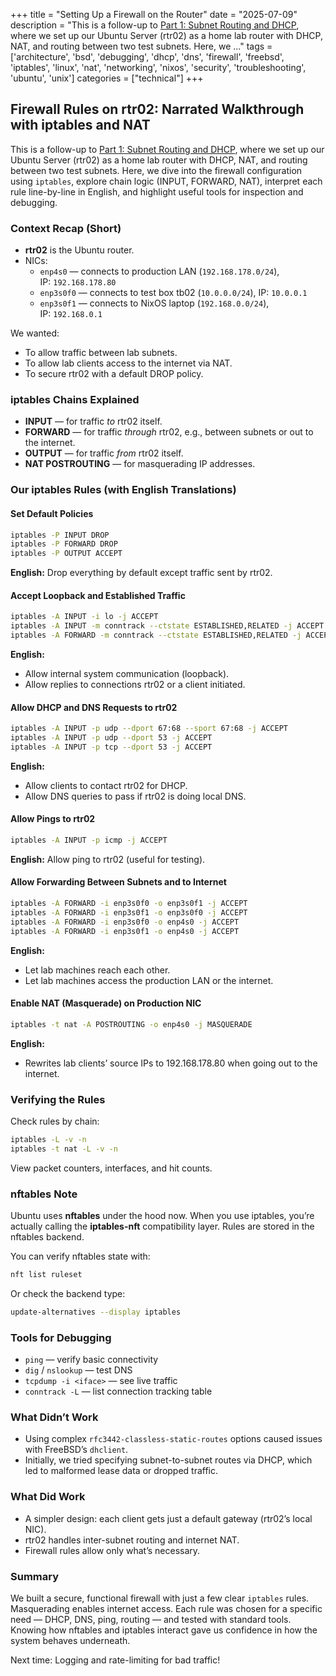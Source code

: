 +++
title = "Setting Up a Firewall on the Router"
date = "2025-07-09"
description = "This is a follow-up to [Part 1: Subnet Routing and DHCP](link-to-part-1), where we set up our Ubuntu Server (rtr02) as a home lab router with DHCP, NAT, and routing between two test subnets. Here, we ..."
tags = ['architecture', 'bsd', 'debugging', 'dhcp', 'dns', 'firewall', 'freebsd', 'iptables', 'linux', 'nat', 'networking', 'nixos', 'security', 'troubleshooting', 'ubuntu', 'unix']
categories = ["technical"]
+++

## Firewall Rules on rtr02: Narrated Walkthrough with iptables and NAT

This is a follow-up to [Part 1: Subnet Routing and DHCP](link-to-part-1), where we set up our Ubuntu Server (rtr02) as a home lab router with DHCP, NAT, and routing between two test subnets. Here, we dive into the firewall configuration using `iptables`, explore chain logic (INPUT, FORWARD, NAT), interpret each rule line-by-line in English, and highlight useful tools for inspection and debugging.

### Context Recap (Short)

- **rtr02** is the Ubuntu router.
- NICs:
  - `enp4s0` — connects to production LAN (`192.168.178.0/24`), IP: `192.168.178.80`
  - `enp3s0f0` — connects to test box tb02 (`10.0.0.0/24`), IP: `10.0.0.1`
  - `enp3s0f1` — connects to NixOS laptop (`192.168.0.0/24`), IP: `192.168.0.1`

We wanted:

- To allow traffic between lab subnets.
- To allow lab clients access to the internet via NAT.
- To secure rtr02 with a default DROP policy.

### iptables Chains Explained

- **INPUT** — for traffic *to* rtr02 itself.
- **FORWARD** — for traffic *through* rtr02, e.g., between subnets or out to the internet.
- **OUTPUT** — for traffic *from* rtr02 itself.
- **NAT POSTROUTING** — for masquerading IP addresses.

### Our iptables Rules (with English Translations)

#### Set Default Policies

```bash
iptables -P INPUT DROP
iptables -P FORWARD DROP
iptables -P OUTPUT ACCEPT
```

**English:** Drop everything by default except traffic sent by rtr02.

#### Accept Loopback and Established Traffic

```bash
iptables -A INPUT -i lo -j ACCEPT
iptables -A INPUT -m conntrack --ctstate ESTABLISHED,RELATED -j ACCEPT
iptables -A FORWARD -m conntrack --ctstate ESTABLISHED,RELATED -j ACCEPT
```

**English:**

- Allow internal system communication (loopback).
- Allow replies to connections rtr02 or a client initiated.

#### Allow DHCP and DNS Requests to rtr02

```bash
iptables -A INPUT -p udp --dport 67:68 --sport 67:68 -j ACCEPT
iptables -A INPUT -p udp --dport 53 -j ACCEPT
iptables -A INPUT -p tcp --dport 53 -j ACCEPT
```

**English:**

- Allow clients to contact rtr02 for DHCP.
- Allow DNS queries to pass if rtr02 is doing local DNS.

#### Allow Pings to rtr02

```bash
iptables -A INPUT -p icmp -j ACCEPT
```

**English:** Allow ping to rtr02 (useful for testing).

#### Allow Forwarding Between Subnets and to Internet

```bash
iptables -A FORWARD -i enp3s0f0 -o enp3s0f1 -j ACCEPT
iptables -A FORWARD -i enp3s0f1 -o enp3s0f0 -j ACCEPT
iptables -A FORWARD -i enp3s0f0 -o enp4s0 -j ACCEPT
iptables -A FORWARD -i enp3s0f1 -o enp4s0 -j ACCEPT
```

**English:**

- Let lab machines reach each other.
- Let lab machines access the production LAN or the internet.

#### Enable NAT (Masquerade) on Production NIC

```bash
iptables -t nat -A POSTROUTING -o enp4s0 -j MASQUERADE
```

**English:**

- Rewrites lab clients’ source IPs to 192.168.178.80 when going out to the internet.

### Verifying the Rules

Check rules by chain:

```bash
iptables -L -v -n
iptables -t nat -L -v -n
```

View packet counters, interfaces, and hit counts.

### nftables Note

Ubuntu uses **nftables** under the hood now. When you use iptables, you’re actually calling the **iptables-nft** compatibility layer. Rules are stored in the nftables backend.

You can verify nftables state with:

```bash
nft list ruleset
```

Or check the backend type:

```bash
update-alternatives --display iptables
```

### Tools for Debugging

- `ping` — verify basic connectivity
- `dig` / `nslookup` — test DNS
- `tcpdump -i <iface>` — see live traffic
- `conntrack -L` — list connection tracking table

### What Didn’t Work

- Using complex `rfc3442-classless-static-routes` options caused issues with FreeBSD’s `dhclient`.
- Initially, we tried specifying subnet-to-subnet routes via DHCP, which led to malformed lease data or dropped traffic.

### What Did Work

- A simpler design: each client gets just a default gateway (rtr02’s local NIC).
- rtr02 handles inter-subnet routing and internet NAT.
- Firewall rules allow only what’s necessary.

### Summary

We built a secure, functional firewall with just a few clear `iptables` rules. Masquerading enables internet access. Each rule was chosen for a specific need — DHCP, DNS, ping, routing — and tested with standard tools. Knowing how nftables and iptables interact gave us confidence in how the system behaves underneath.

Next time: Logging and rate-limiting for bad traffic!
